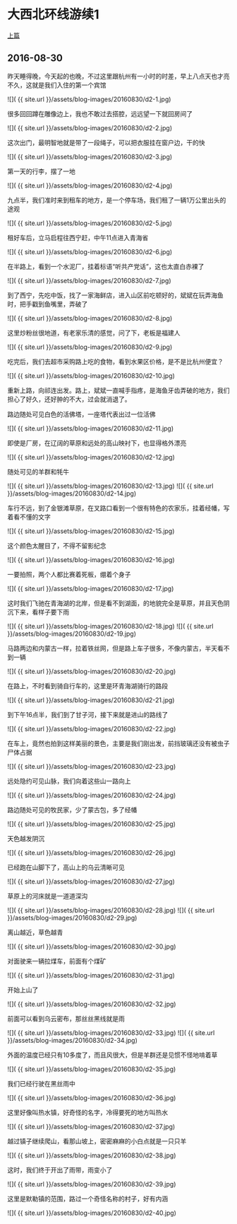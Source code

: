 大西北环线游续1
========================

[上篇](/2016/08/29/大西北1.html)

2016-08-30
------------------------

昨天睡得晚，今天起的也晚，不过这里跟杭州有一小时的时差，早上八点天也才亮不久，这就是我们入住的第一个宾馆

![]( {{ site.url }}/assets/blog-images/20160830/d2-1.jpg)

很多回回蹲在雕像边上，我也不敢过去搭腔，远远望一下就回房间了

![]( {{ site.url }}/assets/blog-images/20160830/d2-2.jpg)

这次出门，最明智地就是带了一段绳子，可以把衣服挂在窗户边，干的快

![]( {{ site.url }}/assets/blog-images/20160830/d2-3.jpg)

第一天的行李，摆了一地

![]( {{ site.url }}/assets/blog-images/20160830/d2-4.jpg)

九点半，我们准时来到租车的地方，是一个停车场，我们租了一辆1万公里出头的途观

![]( {{ site.url }}/assets/blog-images/20160830/d2-5.jpg)

租好车后，立马启程往西宁赶，中午11点进入青海省

![]( {{ site.url }}/assets/blog-images/20160830/d2-6.jpg)

在半路上，看到一个水泥厂，挂着标语“听共产党话”，这也太直白赤裸了

![]( {{ site.url }}/assets/blog-images/20160830/d2-7.jpg)

到了西宁，先吃中饭，找了一家海鲜店，进入山区前吃顿好的，斌斌在玩弄海鱼时，把手戳到鱼嘴里，弄破了

![]( {{ site.url }}/assets/blog-images/20160830/d2-8.jpg)

这里炒粉丝很地道，有老家乐清的感觉，问了下，老板是福建人

![]( {{ site.url }}/assets/blog-images/20160830/d2-9.jpg)

吃完后，我们去超市采购路上吃的食物，看到水果区价格，是不是比杭州便宜？

![]( {{ site.url }}/assets/blog-images/20160830/d2-10.jpg)

重新上路，向祁连出发。路上，斌斌一直喊手指疼，是海鱼牙齿弄破的地方，我们担心了好久，还好肿的不大，过会就消退了。

路边随处可见白色的活佛塔，一座塔代表出过一位活佛

![]( {{ site.url }}/assets/blog-images/20160830/d2-11.jpg)

即使是厂房，在辽阔的草原和远处的高山映衬下，也显得格外漂亮

![]( {{ site.url }}/assets/blog-images/20160830/d2-12.jpg)

随处可见的羊群和牦牛

![]( {{ site.url }}/assets/blog-images/20160830/d2-13.jpg)
![]( {{ site.url }}/assets/blog-images/20160830/d2-14.jpg)

车行不远，到了金银滩草原，在叉路口看到一个很有特色的农家乐，挂着经幡，写着看不懂的文字

![]( {{ site.url }}/assets/blog-images/20160830/d2-15.jpg)

这个颜色太醒目了，不得不留影纪念

![]( {{ site.url }}/assets/blog-images/20160830/d2-16.jpg)

一要拍照，两个人都比赛着死板，绷着个身子

![]( {{ site.url }}/assets/blog-images/20160830/d2-17.jpg)

这时我们飞驰在青海湖的北岸，但是看不到湖面，的地貌完全是草原，并且天色阴沉下来，看样子要下雨

![]( {{ site.url }}/assets/blog-images/20160830/d2-18.jpg)
![]( {{ site.url }}/assets/blog-images/20160830/d2-19.jpg)

马路两边和内蒙古一样，拉着铁丝网，但是路上车子很多，不像内蒙古，半天看不到一辆

![]( {{ site.url }}/assets/blog-images/20160830/d2-20.jpg)

在路上，不时看到骑自行车的，这里是环青海湖骑行的路段

![]( {{ site.url }}/assets/blog-images/20160830/d2-21.jpg)

到下午16点半，我们到了甘子河，接下来就是进山的路线了

![]( {{ site.url }}/assets/blog-images/20160830/d2-22.jpg)

在车上，竟然也拍到这样美丽的景色，主要是我们刚出发，前挡玻璃还没有被虫子尸体占据

![]( {{ site.url }}/assets/blog-images/20160830/d2-23.jpg)

远处隐约可见山脉，我们向着这些山一路向上

![]( {{ site.url }}/assets/blog-images/20160830/d2-24.jpg)

路边随处可见的牧民家，少了蒙古包，多了经幡

![]( {{ site.url }}/assets/blog-images/20160830/d2-25.jpg)

天色越发阴沉

![]( {{ site.url }}/assets/blog-images/20160830/d2-26.jpg)

已经跑在山脚下了，高山上的乌云清晰可见

![]( {{ site.url }}/assets/blog-images/20160830/d2-27.jpg)

草原上的河床就是一道道深沟

![]( {{ site.url }}/assets/blog-images/20160830/d2-28.jpg)
![]( {{ site.url }}/assets/blog-images/20160830/d2-29.jpg)

离山越近，草色越青

![]( {{ site.url }}/assets/blog-images/20160830/d2-30.jpg)

对面驶来一辆拉煤车，前面有个煤矿

![]( {{ site.url }}/assets/blog-images/20160830/d2-31.jpg)

开始上山了

![]( {{ site.url }}/assets/blog-images/20160830/d2-32.jpg)

前面可以看到乌云密布，那丝丝黑线就是雨

![]( {{ site.url }}/assets/blog-images/20160830/d2-33.jpg)
![]( {{ site.url }}/assets/blog-images/20160830/d2-34.jpg)

外面的温度已经只有10多度了，而且风很大，但是羊群还是见惯不怪地啃着草

![]( {{ site.url }}/assets/blog-images/20160830/d2-35.jpg)

我们已经行驶在黑丝雨中

![]( {{ site.url }}/assets/blog-images/20160830/d2-36.jpg)

这里好像叫热水镇，好奇怪的名字，冷得要死的地方叫热水

![]( {{ site.url }}/assets/blog-images/20160830/d2-37.jpg)

越过镇子继续爬山，看那山坡上，密密麻麻的小白点就是一只只羊

![]( {{ site.url }}/assets/blog-images/20160830/d2-38.jpg)

这时，我们终于开出了雨带，雨变小了

![]( {{ site.url }}/assets/blog-images/20160830/d2-39.jpg)

这里是默勒镇的范围，路过一个奇怪名称的村子，好有内涵

![]( {{ site.url }}/assets/blog-images/20160830/d2-40.jpg)




